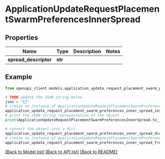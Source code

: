 # ApplicationUpdateRequestPlacementSwarmPreferencesInnerSpread


## Properties

Name | Type | Description | Notes
------------ | ------------- | ------------- | -------------
**spread_descriptor** | **str** |  | 

## Example

```python
from openapi_client.models.application_update_request_placement_swarm_preferences_inner_spread import ApplicationUpdateRequestPlacementSwarmPreferencesInnerSpread

# TODO update the JSON string below
json = "{}"
# create an instance of ApplicationUpdateRequestPlacementSwarmPreferencesInnerSpread from a JSON string
application_update_request_placement_swarm_preferences_inner_spread_instance = ApplicationUpdateRequestPlacementSwarmPreferencesInnerSpread.from_json(json)
# print the JSON string representation of the object
print(ApplicationUpdateRequestPlacementSwarmPreferencesInnerSpread.to_json())

# convert the object into a dict
application_update_request_placement_swarm_preferences_inner_spread_dict = application_update_request_placement_swarm_preferences_inner_spread_instance.to_dict()
# create an instance of ApplicationUpdateRequestPlacementSwarmPreferencesInnerSpread from a dict
application_update_request_placement_swarm_preferences_inner_spread_from_dict = ApplicationUpdateRequestPlacementSwarmPreferencesInnerSpread.from_dict(application_update_request_placement_swarm_preferences_inner_spread_dict)
```
[[Back to Model list]](../README.md#documentation-for-models) [[Back to API list]](../README.md#documentation-for-api-endpoints) [[Back to README]](../README.md)


